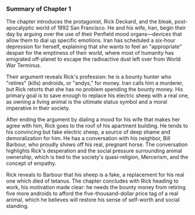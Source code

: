 ### **Summary of Chapter 1**

The chapter introduces the protagonist, Rick Deckard, and the bleak, post-apocalyptic world of 1992 San Francisco. He and his wife, Iran, begin their day by arguing over the use of their Penfield mood organs—devices that allow them to dial up specific emotions. Iran has scheduled a six-hour depression for herself, explaining that she wants to feel an "appropriate" despair for the emptiness of their world, where most of humanity has emigrated off-planet to escape the radioactive dust left over from World War Terminus.

Their argument reveals Rick's profession: he is a bounty hunter who "retires" (kills) androids, or "andys," for money. Iran calls him a murderer, but Rick retorts that she has no problem spending the bounty money. His primary goal is to save enough to replace his electric sheep with a real one, as owning a living animal is the ultimate status symbol and a moral imperative in their society.

After ending the argument by dialing a mood for his wife that makes her agree with him, Rick goes to the roof of his apartment building. He tends to his convincing but fake electric sheep, a source of deep shame and demoralization for him. He has a conversation with his neighbor, Bill Barbour, who proudly shows off his real, pregnant horse. The conversation highlights Rick's desperation and the social pressure surrounding animal ownership, which is tied to the society's quasi-religion, Mercerism, and the concept of empathy.

Rick reveals to Barbour that his sheep is a fake, a replacement for his real one which died of tetanus. The chapter concludes with Rick heading to work, his motivation made clear: he needs the bounty money from retiring five more androids to afford the five-thousand-dollar price tag of a real animal, which he believes will restore his sense of self-worth and social standing.